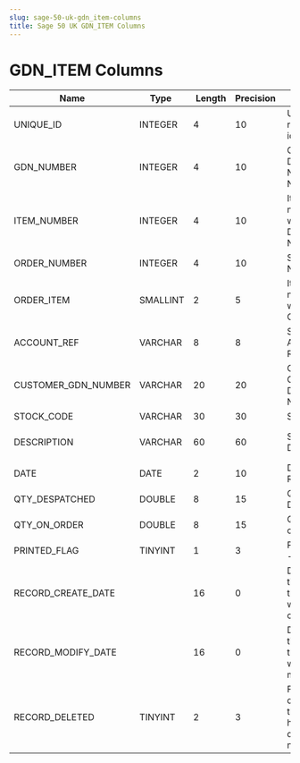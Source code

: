 ```yaml
---
slug: sage-50-uk-gdn_item-columns
title: Sage 50 UK GDN_ITEM Columns
---
```

# GDN_ITEM Columns

| Name | Type  |  Length | Precision  |  Notes  | Example |
| --- | --- | --- | --- | --- | --- |
| UNIQUE_ID | INTEGER | 4 | 10 | Unique record identifier | 1 |
| GDN_NUMBER | INTEGER | 4 | 10 | Goods Despatch Note Number | 1 |
| ITEM_NUMBER | INTEGER | 4 | 10 | Item number within Despatch Note | 1 |
| ORDER_NUMBER | INTEGER | 4 | 10 | Sales Order Number | 29 |
| ORDER_ITEM | SMALLINT | 2 | 5 | Item number within Sales Order | 0 |
| ACCOUNT_REF | VARCHAR | 8 | 8 | Sales Account Reference | BRI001 |
| CUSTOMER_GDN_NUMBER | VARCHAR | 20 | 20 | Customer's Goods Delivered Number |  |
| STOCK_CODE | VARCHAR | 30 | 30 | Stock Code | BOOKS001 |
| DESCRIPTION | VARCHAR | 60 | 60 | Stock Description | A4 Ledger Book - 5 Column |
| DATE | DATE | 2 | 10 | Date Goods Received | 19/06/2009 00:00:00 |
| QTY_DESPATCHED | DOUBLE | 8 | 15 | Quantity Despatched | 5 |
| QTY_ON_ORDER | DOUBLE | 8 | 15 | Quantity on order | 20 |
| PRINTED_FLAG | TINYINT | 1 | 3 | Printed flag - 1/0 | 0 |
| RECORD_CREATE_DATE |  | 16 | 0 | Date and time when the record was created. | 27/04/2010 17:16:58 |
| RECORD_MODIFY_DATE |  | 16 | 0 | Date and time when the record was modified. | 04/08/2017 14:18:53 |
| RECORD_DELETED | TINYINT | 2 | 3 | Flag denoting if the record has been deleted or not. | 0 |

